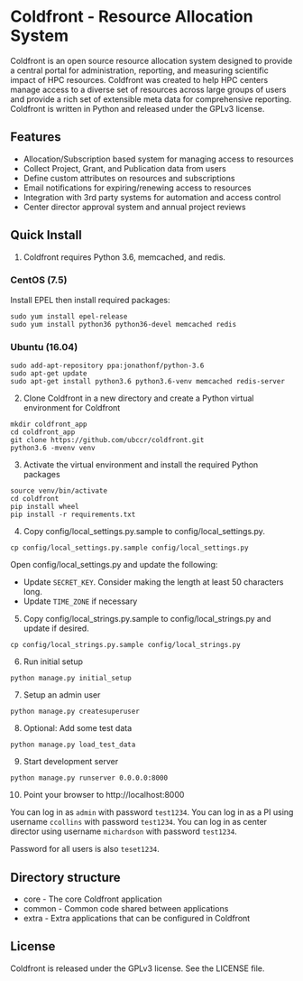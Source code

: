 # Coldfront - Resource Allocation System

Coldfront is an open source resource allocation system designed to provide a
central portal for administration, reporting, and measuring scientific impact
of HPC resources. Coldfront was created to help HPC centers manage access to a
diverse set of resources across large groups of users and provide a rich set of
extensible meta data for comprehensive reporting. Coldfront is written in
Python and released under the GPLv3 license.

## Features

- Allocation/Subscription based system for managing access to resources
- Collect Project, Grant, and Publication data from users
- Define custom attributes on resources and subscriptions
- Email notifications for expiring/renewing access to resources
- Integration with 3rd party systems for automation and access control
- Center director approval system and annual project reviews


## Quick Install
1. Coldfront requires Python 3.6, memcached, and redis. 

### CentOS (7.5)

Install EPEL then install required packages:

```
sudo yum install epel-release
sudo yum install python36 python36-devel memcached redis
``` 

### Ubuntu (16.04)
```
sudo add-apt-repository ppa:jonathonf/python-3.6
sudo apt-get update
sudo apt-get install python3.6 python3.6-venv memcached redis-server
``` 

2. Clone Coldfront in a new directory and create a Python virtual environment for Coldfront
```
mkdir coldfront_app
cd coldfront_app
git clone https://github.com/ubccr/coldfront.git
python3.6 -mvenv venv
```

3. Activate the virtual environment and install the required Python packages
```
source venv/bin/activate
cd coldfront
pip install wheel
pip install -r requirements.txt

```

4. Copy config/local_settings.py.sample to config/local_settings.py. 
```
cp config/local_settings.py.sample config/local_settings.py
```
Open config/local_settings.py and update the following:
* Update `SECRET_KEY`. Consider making the length at least 50 characters long. 
* Update `TIME_ZONE` if necessary


5. Copy config/local_strings.py.sample to config/local_strings.py and update if desired. 
```
cp config/local_strings.py.sample config/local_strings.py
```

6. Run initial setup
```
python manage.py initial_setup
```

7. Setup an admin user
```
python manage.py createsuperuser
```

8. Optional: Add some test data
```
python manage.py load_test_data
```

9. Start development server
```
python manage.py runserver 0.0.0.0:8000
```

10. Point your browser to http://localhost:8000

You can log in as `admin` with password `test1234`. 
You can log in as a PI using username `ccollins` with password `test1234`.
You can log in as center director using username `michardson` with password `test1234`.

Password for all users is also `teset1234`. 


## Directory structure

- core - The core Coldfront application
- common - Common code shared between applications
- extra - Extra applications that can be configured in Coldfront

## License

Coldfront is released under the GPLv3 license. See the LICENSE file.
